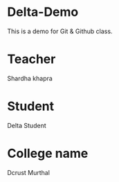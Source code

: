 # Delta-Demo
This is a demo for Git &amp; Github class.

# Teacher
Shardha khapra

# Student
Delta Student

# College name
Dcrust Murthal